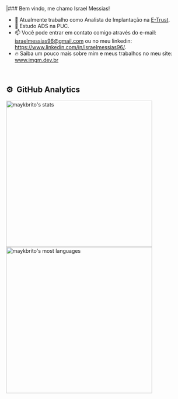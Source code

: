 |### Bem vindo, me chamo Israel Messias!

- 🔭 Atualmente trabalho como Analista de Implantação na [E-Trust](https://www.e-trust.com.br/).
- 🌱 Estudo ADS na PUC.
- 📫 Você pode entrar em contato comigo através do e-mail: israelmessias96@gmail.com ou no meu linkedin: https://www.linkedin.com/in/israelmessias96/.
- 🔥 Saiba um pouco mais sobre mim e meus trabalhos no meu site: www.imgm.dev.br

<br>

## ⚙️ &nbsp;GitHub Analytics

<p align="left">
<img width="400em" src="https://github-readme-stats.vercel.app/api?username=railom96&show_icons=true&theme=vision-friendly-dark" alt="maykbrito's stats"/>
  <br>
<img width="400em" src="https://github-readme-stats.vercel.app/api/top-langs/?username=railom96&layout=compact&theme=vision-friendly-dark" alt="maykbrito's most languages"/>
</p>


